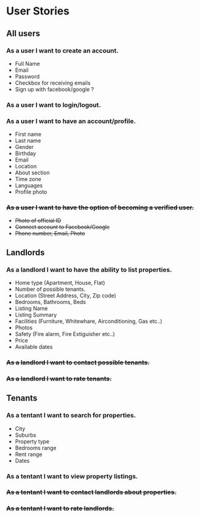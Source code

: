 # User Stories

## All users

### As a user I want to create an account.
- Full Name
- Email
- Password
- Checkbox for receiving emails 
- Sign up with facebook/google ?

### As a user I want to login/logout.

### As a user I want to have an account/profile.
- First name
- Last name
- Gender
- Birthday
- Email
- Location
- About section
- Time zone
- Languages
- Profile photo

### ~~As a user I want to have the option of becoming a verified user.~~
- ~~Photo of official ID~~
- ~~Connect account to Facebook/Google~~
- ~~Phone number, Email, Photo~~

## Landlords
### As a landlord I want to have the ability to list properties.
- Home type (Apartment, House, Flat)
- Number of possible tenants.
- Location (Street Address, City, Zip code)
- Bedrooms, Bathrooms, Beds
- Listing Name
- Listing Summary
- Facilities (Furniture, Whitewhare, Airconditioning, Gas etc..)
- Photos
- Safety (Fire alarm, Fire Extiguisher etc..)
- Price
- Available dates

### ~~As a landlord I want to contact possible tenants.~~
### ~~As a landlord I want to rate tenants.~~

## Tenants
### As a tentant I want to search for properties.
- City
- Suburbs
- Property type
- Bedrooms range
- Rent range
- Dates
### As a tentant I want to view property listings.
### ~~As a tentant I want to contact landlords about properties.~~
### ~~As a tentant I want to rate landlords.~~
